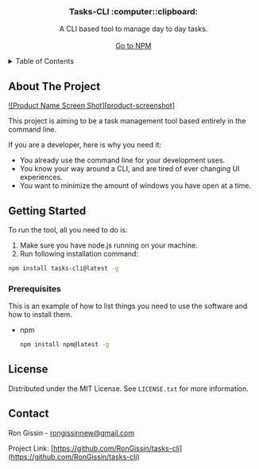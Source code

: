 <!-- PROJECT LOGO -->
<br />
<div align="center">
  <h3 align="center">Tasks-CLI :computer::clipboard:</h3>

  <p align="center">
    A CLI based tool to manage day to day tasks.
    <br />
    <br />
    <a href="[https://github.com/othneildrew/Best-README-Template](https://www.npmjs.com/package/tasks-cli)">Go to NPM</a>
  </p>
</div>



<!-- TABLE OF CONTENTS -->
<details>
  <summary>Table of Contents</summary>
  <ol>
    <li>
      <a href="#about-the-project">About The Project</a>
      <ul>
        <li><a href="#built-with">Built With</a></li>
      </ul>
    </li>
    <li>
      <a href="#getting-started">Getting Started</a>
      <ul>
        <li><a href="#installation">Installation</a></li>
      </ul>
    </li>
    <li><a href="#usage">Usage</a></li>
    <li><a href="#contributing">Contributing</a></li>
    <li><a href="#license">License</a></li>
    <li><a href="#contact">Contact</a></li>
  </ol>
</details>



<!-- ABOUT THE PROJECT -->
## About The Project

[![Product Name Screen Shot][product-screenshot]](https://example.com)

This project is aiming to be a task management tool based entirely in the command line.

If you are a developer, here is why you need it:
* You already use the command line for your development uses.
* You know your way around a CLI, and are tired of ever changing UI experiences.
* You want to minimize the amount of windows you have open at a time.

<!-- GETTING STARTED -->
## Getting Started

To run the tool, all you need to do is:
1. Make sure you have node.js running on your machine.
2. Run following installation command:
  ```sh
  npm install tasks-cli@latest -g
  ```

### Prerequisites

This is an example of how to list things you need to use the software and how to install them.
* npm
  ```sh
  npm install npm@latest -g
  ```
  
<!-- LICENSE -->
## License

Distributed under the MIT License. See `LICENSE.txt` for more information.

<!-- CONTACT -->
## Contact

Ron Gissin - rongissinnew@gmail.com

Project Link: [https://github.com/RonGissin/tasks-cli](https://github.com/RonGissin/tasks-cli)

